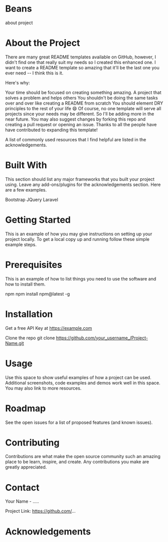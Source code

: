 # Beans

about project

# About the Project



There are many great README templates available on GitHub, however, I didn't find one that really suit my needs so I created this enhanced one. I want to create a README template so amazing that it'll be the last one you ever need -- I think this is it.

Here's why:

Your time should be focused on creating something amazing. A project that solves a problem and helps others
You shouldn't be doing the same tasks over and over like creating a README from scratch
You should element DRY principles to the rest of your life 😄
Of course, no one template will serve all projects since your needs may be different. So I'll be adding more in the near future. You may also suggest changes by forking this repo and creating a pull request or opening an issue. Thanks to all the people have have contributed to expanding this template!

A list of commonly used resources that I find helpful are listed in the acknowledgements.

# Built With
This section should list any major frameworks that you built your project using. Leave any add-ons/plugins for the acknowledgements section. Here are a few examples.

Bootstrap
JQuery
Laravel
# Getting Started
This is an example of how you may give instructions on setting up your project locally. To get a local copy up and running follow these simple example steps.

# Prerequisites
This is an example of how to list things you need to use the software and how to install them.

npm
npm install npm@latest -g

# Installation
Get a free API Key at https://example.com

Clone the repo
git clone https://github.com/your_username_/Project-Name.git


# Usage
Use this space to show useful examples of how a project can be used. Additional screenshots, code examples and demos work well in this space. You may also link to more resources.



# Roadmap
See the open issues for a list of proposed features (and known issues).

# Contributing
Contributions are what make the open source community such an amazing place to be learn, inspire, and create. Any contributions you make are greatly appreciated.

# Contact
Your Name - .....

Project Link: https://github.com/...

# Acknowledgements
